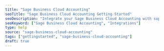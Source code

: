 ```yaml
---
title: "Sage Business Cloud Accounting"
seoTitle: "Sage Business Cloud Accounting Getting Started"
seoDescription: "Integrate your Sage Business Cloud Accounting with supported B2B and B2C Systems through Stock2Shop"
seoKeyword: ["Sage Business Cloud Accounting", "Integrations"]
type: help
source: "sage-business-cloud-accounting"
tags: ["gettingstarted", "sage-business-cloud-accounting"]
draft: true
---
```

